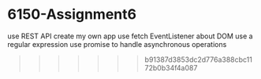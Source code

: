 # 6150-Assignment6
use REST API create my own app
use fetch
EventListener about DOM
use a regular expression
use promise to handle asynchronous operations
>>>>>>> b91387d3853dc2d776a388cbc1172b0b34f4a087
